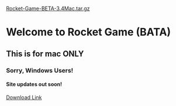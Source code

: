 [Rocket-Game-BETA-3.4Mac.tar.gz](https://github.com/JohnnyD2020/Rocket-Game-BETA/files/6316988/Rocket-Game-BETA-3.4Mac.tar.gz)
# Welcome to Rocket Game (BATA)
## This is for mac ONLY
### Sorry, Windows Users!
#### Site updates out soon!

[Download Link](https://github.com/JohnnyD2020/Rocket-Game-BATA/releases/download/v3.4Mac/Rocket.Game.BATA.v3.4.app.zip)
